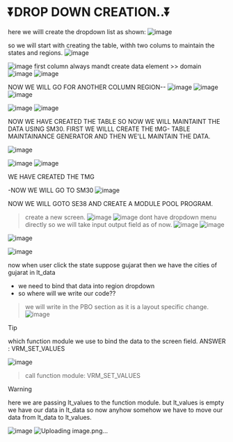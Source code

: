 # ⏬DROP DOWN CREATION..⏬


here we willl create the dropdown list as shown:
![image](https://github.com/bhuvabhavik/Module-Pool-Programming/assets/49744703/3e3484b0-766c-40c4-bb21-a2b71eac966a)


so we will start with creating the table, withh two colums to maintain the states and regions.
![image](https://github.com/bhuvabhavik/Module-Pool-Programming/assets/49744703/1ef2224c-02a2-40c6-a5ab-0609bfeea5a5)

![image](https://github.com/bhuvabhavik/Module-Pool-Programming/assets/49744703/0e9f76ed-01a5-4736-8f84-25f28b9daf52)
first column always mandt
create data element >> domain
![image](https://github.com/bhuvabhavik/Module-Pool-Programming/assets/49744703/527a080a-9da5-4dbe-a2ce-1e5e9c0c5e55)
![image](https://github.com/bhuvabhavik/Module-Pool-Programming/assets/49744703/255b024e-2fa4-472a-b86b-570177734176)


NOW WE WILL GO FOR ANOTHER COLUMN REGION--
![image](https://github.com/bhuvabhavik/Module-Pool-Programming/assets/49744703/8e888530-735d-45fd-9111-c718a7cfc839)
![image](https://github.com/bhuvabhavik/Module-Pool-Programming/assets/49744703/b14adba2-3958-42a6-a1b8-9c46ddbe3fd4)
![image](https://github.com/bhuvabhavik/Module-Pool-Programming/assets/49744703/1175efa6-25ea-44d4-8b00-a76885591d37)

  ![image](https://github.com/bhuvabhavik/Module-Pool-Programming/assets/49744703/52b284df-6ba2-4d3a-874f-f2ce336043ce)
![image](https://github.com/bhuvabhavik/Module-Pool-Programming/assets/49744703/84ef4a66-50a2-47e0-b9a9-bc7342b3534e)

NOW WE HAVE CREATED THE TABLE SO NOW WE WILL MAINTAINT THE DATA USING SM30.
FIRST WE WILLL CREATE THE tMG- TABLE MAINTAINANCE GENERATOR  AND THEN WE'LL MAINTAIN THE DATA.

![image](https://github.com/bhuvabhavik/Module-Pool-Programming/assets/49744703/3ee69a99-9ebd-4493-bab6-49242c516217)

![image](https://github.com/bhuvabhavik/Module-Pool-Programming/assets/49744703/fb6c1c8b-08ab-40ab-8e33-2be5e082c32e)
![image](https://github.com/bhuvabhavik/Module-Pool-Programming/assets/49744703/a0cc4b4b-f5ee-4a04-9a7c-dd73e6ab4091)


WE HAVE CREATED THE TMG

-NOW WE WILL GO TO SM30
![image](https://github.com/bhuvabhavik/Module-Pool-Programming/assets/49744703/f2bbcc8d-12aa-4dfd-8da2-fc5a7d413de0)


NOW WE WILL GOTO SE38 AND CREATE A MODULE POOL PROGRAM.

> create a new screen.
> ![image](https://github.com/bhuvabhavik/Module-Pool-Programming/assets/49744703/bf61442b-cc8a-4488-b7ab-8eff71c248b1)
![image](https://github.com/bhuvabhavik/Module-Pool-Programming/assets/49744703/218add36-7329-4691-9b26-34077d8e188f)
> dont have dropdown menu directly so we will take input output field as of now.
> ![image](https://github.com/bhuvabhavik/Module-Pool-Programming/assets/49744703/3a629e9b-56b4-4a49-b3cb-a353cad37fb7)
> ![image](https://github.com/bhuvabhavik/Module-Pool-Programming/assets/49744703/2741e601-dc62-4d16-96ac-b09bca40682e)

![image](https://github.com/bhuvabhavik/Module-Pool-Programming/assets/49744703/4cb11b46-31b1-4bfa-9cbe-c14a0788578e)

![image](https://github.com/bhuvabhavik/Module-Pool-Programming/assets/49744703/070c068e-f4a4-4c84-ba6f-d810ff1798d6)

now when user click the state suppose gujarat
then we have the cities of gujarat in lt_data
- we need to bind that data into region dropdown
- so where will we write our code??

> we will write in the PBO section as it is a layout specific change.
> ![image](https://github.com/bhuvabhavik/Module-Pool-Programming/assets/49744703/fb43ae18-0c29-48b0-878f-52767fa31fbc)

>[!TIP]
>which function module we use to bind the data to the screen field.
>ANSWER : VRM_SET_VALUES

![image](https://github.com/bhuvabhavik/Module-Pool-Programming/assets/49744703/7365516f-8373-4335-bdbc-40b0cc5ea1b4)

> call function module: VRM_SET_VALUES

>[!WARNING]
> here we are passing lt_values to the function module.
>but lt_values is empty
>we have our data in lt_data
>so now anyhow somehow we have to move our data from lt_data to lt_values.
>
>![image](https://github.com/bhuvabhavik/Module-Pool-Programming/assets/49744703/86fed7a7-5b1d-4ac8-a94f-8be3277c3ef1)
>![Uploading image.png…]()






